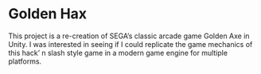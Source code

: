 # Golden Hax 

This project is a re-creation of SEGA’s classic arcade game Golden Axe in Unity. I was interested in seeing if I could replicate the game mechanics of this hack’ n slash style game in a modern game engine for multiple platforms.
